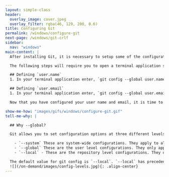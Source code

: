 ```yaml
---
layout: simple-class
header:
  overlay_image: cover.jpeg
  overlay_filter: rgba(46, 129, 200, 0.6)
title: Configuring Git
permalink: /windows/configure-git
next-page: /windows/git-crlf
sidebar:
  nav: "windows"
main-content: |
  After installing Git, it is necessary to setup some of the configuration options. The configuration options you need to define include, `user.name`, `user.email`, and `core.autocrlf`.

  The following steps will require you to open a terminal application such as **Git Bash** or **PowerShell** and Git to be installed. To confirm that Git is installed, run `git --version` and your terminal application should display a response similar to `git version x.xx`, where x.xx is the version number.

  ## Defining `user.name`
  1. In your terminal application enter, `git config --global user.name "your name"`; where `your name` is the name you want to attributed to the commits you make.

  ## Defining `user.email`
  1. In your terminal application enter, `git config --global user.email your_email@email_host.com`; where `your_email@mail_host.com` is the e-mail address associated with your GitHub account.

  Now that you have configured your user name and email, it is time to define your Carriage Return Line Feed (crlf) on the next page.

show-me-how: "images/gifs/windows/configure-git.gif"
tell-me-why: |

  ## Why --global?

  Git allows you to set configuration options at three different levels.

    - `--system` These are system-wide configurations. They apply to all users on this computer.
    - `--global` These are the user level configurations. They only apply to your user account and will be applied to every repository you create or clone under your account.
    - `--local` - These are the repository level configurations. They only apply to the specific repository where they are set.

  The default value for git config is `--local`. `--local` has precedence so setting something at the local level will override settings at global or system level.
  ![](/on-demand/images/config-levels.jpg){: .align-center}
---
```

